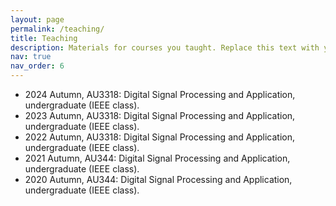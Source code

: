```yaml
---
layout: page
permalink: /teaching/
title: Teaching
description: Materials for courses you taught. Replace this text with your description.
nav: true
nav_order: 6
---
```


- 2024 Autumn, AU3318: Digital Signal Processing and Application, undergraduate (IEEE class).
- 2023 Autumn, AU3318: Digital Signal Processing and Application, undergraduate (IEEE class).
- 2022 Autumn, AU3318: Digital Signal Processing and Application, undergraduate (IEEE class).
- 2021 Autumn, AU344: Digital Signal Processing and Application, undergraduate (IEEE class).
- 2020 Autumn, AU344: Digital Signal Processing and Application, undergraduate (IEEE class).